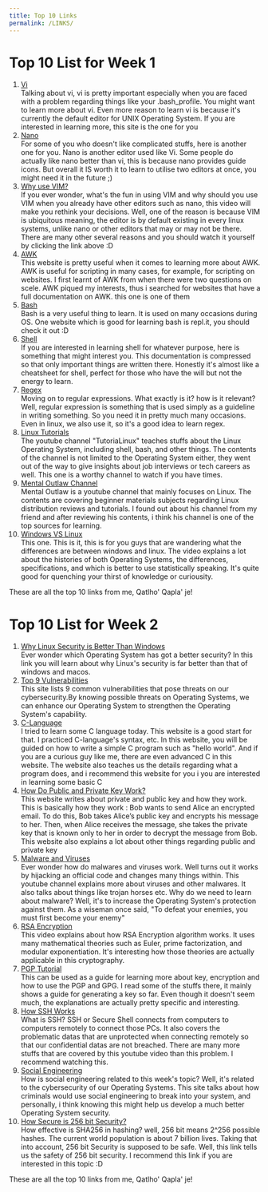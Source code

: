 ```yaml
---
title: Top 10 Links
permalink: /LINKS/
---
```


# Top 10 List for Week 1

1. [Vi](https://www.cs.colostate.edu/helpdocs/vi.html) <br>
Talking about vi, vi is pretty important especially when you are faced with a problem regarding things like your .bash_profile. You might want to learn more about vi. Even more reason to learn vi is because it's currently the default editor for UNIX Operating System. If you are interested in learning more, this site is the one for you
2. [Nano](https://www.nano-editor.org/dist/latest/nano.html) <br>
For some of you who doesn't like complicated stuffs, here is another one for you. Nano is another editor used like Vi. Some people do actually like nano better than vi, this is because nano provides guide icons. But overall it IS worth it to learn to utilise two editors at once, you might need it in the future ;)
3. [Why use VIM?](https://www.youtube.com/watch?v=CM7UP-un1vc&ab_channel=LinuxTrainingAcademy) <br>
If you ever wonder, what's the fun in using VIM and why should you use VIM when you already have other editors such as nano, this video will make you rethink your decisions. Well, one of the reason is because VIM is ubiquitous meaning, the editor is by default existing in every linux systems, unlike nano or other editors that may or may not be there. There are many other several reasons and you should watch it yourself by clicking the link above :D 
4. [AWK](https://www.grymoire.com/Unix/Awk.html) <br>
This website is pretty useful when it comes to learning more about AWK. AWK is useful for scripting in many cases, for example, for scripting on websites. I first learnt of AWK from when there were two questions on scele. AWK piqued my interests, thus i searched for websites that have a full documentation on AWK. this one is one of them
5. [Bash](https://repl.it/languages/bash) <br>
Bash is a very useful thing to learn. It is used on many occasions during OS. One website which is good for learning bash is repl.it, you should check it out :D
6. [Shell](https://docs.cs.cf.ac.uk/notes/linux-shell-commands/) <br>
If you are interested in learning shell for whatever purpose, here is something that might interest you. This documentation is compressed so that only important things are written there. Honestly it's almost like a cheatsheet for shell, perfect for those who have the will but not the energy to learn.
7. [Regex](https://www.guru99.com/linux-regular-expressions.html) <br>
Moving on to regular expressions. What exactly is it? how is it relevant? Well, regular expression is something that is used simply as a guideline in writing something. So you need it in pretty much many occasions. Even in linux, we also use it, so it's a good idea to learn regex.
8. [Linux Tutorials](https://www.youtube.com/channel/UCvA_wgsX6eFAOXI8Rbg_WiQ) <br>
The youtube channel "TutoriaLinux" teaches stuffs about the Linux Operating System, including shell, bash, and other things. The contents of the channel is not limited to the Operating System either, they went out of the way to give insights about job interviews or tech careers as well. This one is a worthy channel to watch if you have times.
9. [Mental Outlaw Channel](https://www.youtube.com/user/MentalOutlawStudios) <br>
Mental Outlaw is a youtube channel that mainly focuses on Linux. The contents are covering beginner materials subjects regarding Linux distribution reviews and tutorials. I found out about his channel from my friend and after reviewing his contents, i think his channel is one of the top sources for learning.
10. [Windows VS Linux](https://www.youtube.com/watch?v=JZNFLhCkHrY&ab_channel=edureka%21) <br>
This one. This is it, this is for you guys that are wandering what the differences are between windows and linux. The video explains a lot about the histories of both Operating Systems, the differences, specifications, and which is better to use statistically speaking. It's quite good for quenching your thirst of knowledge or curiousity.

These are all the top 10 links from me, Qatlho' Qapla' je!

# Top 10 List for Week 2

1. [Why Linux Security is Better Than Windows](https://www.computerworld.com/article/3252823/why-linux-is-better-than-windows-or-macos-for-security.html) <br>
Ever wonder which Operating System has got a better security? In this link you will learn about why Linux's security is far better than that of windows and macos.
2. [Top 9 Vulnerabilities](https://www.compuquip.com/blog/cybersecurity-threats-vulnerabilities) <br>
This site lists 9 common vulnerabilities that pose threats on our cybersecurity.By knowing possible threats on Operating Systems, we can enhance our Operating System to strengthen the Operating System's capability. 
3. [C-Language](https://www.learn-c.org/) <br>
I tried to learn some C language today. This website is a good start for that. I practiced C-language's syntax, etc. In this website, you will be guided on how to write a simple C program such as "hello world". And if you are a curious guy like me, there are even advanced C in this website. The website also teaches us the details regarding what a program does, and i recommend this website for you i you are interested in learning some basic C
4. [How Do Public and Private Key Work?](https://www.preveil.com/blog/public-and-private-key/) <br>
This website writes about private and public key and how they work. This is basically how they work : 
Bob wants to send Alice an encrypted email. To do this, Bob takes Alice’s public key and encrypts his message to her. Then, when Alice receives the message, she takes the private key that is known only to her in order to decrypt the message from Bob.
This website also explains a lot about other things regarding public and private key
5. [Malware and Viruses](https://www.youtube.com/watch?v=2PvxRmVg7uE&ab_channel=Gadgets360) <br>
Ever wonder how do malwares and viruses work. Well turns out it works by hijacking an official code and changes many things within. This youtube channel explains more about viruses and other malwares. It also talks about things like trojan horses etc. Why do we need to learn about malware? Well, it's to increase the Operating System's protection against them. As a wiseman once said, "To defeat your enemies, you must first become your enemy"
6. [RSA Encryption](https://www.youtube.com/watch?v=wXB-V_Keiu8&ab_channel=ArtoftheProblem) <br>
This video explains about how RSA Encryption algorithm works. It uses many mathematical theories such as Euler, prime factorization, and modular exponentiation. It's interesting how those theories are actually applicable in this cryptography.
7. [PGP Tutorial](http://aperiodic.net/phil/pgp/tutorial.html) <br>
This can be used as a guide for learning more about key, encryption and how to use the PGP and GPG. I read some of the stuffs there, it mainly shows a guide for generating a key so far. Even though it doesn't seem much, the explanations are actually pretty specific and interesting.
8. [How SSH Works](https://www.youtube.com/watch?v=ORcvSkgdA58&ab_channel=Computerphile) <br>
What is SSH? SSH or Secure Shell connects from computers to computers remotely to connect those PCs. It also covers the problematic datas that are unprotected when connecting remotely so that our confidential datas are not breached. There are many more stuffs that are covered by this youtube video than this problem. I recommend watching this.
9. [Social Engineering](https://www.pandasecurity.com/en/mediacenter/security/social-engineering/#:~:text=Social%20engineering%20is%20a%20technique,whose%20data%20has%20been%20revealed.) <br>
How is social engineering related to this week's topic? Well, it's related to the cybersecurity of our Operating Systems. This site talks about how criminals would use social engineering to break into your system, and personally, i think knowing this might help us develop a much better Operating System security. 
10. [How Secure is 256 bit Security?](https://www.youtube.com/watch?v=S9JGmA5_unY&ab_channel=3Blue1Brown) <br>
How effective is SHA256 in hashing? well, 256 bit means 2^256 possible hashes. The current world population is about 7 billion lives. Taking that into account, 256 bit Security is supposed to be safe. Well, this link tells us the safety of 256 bit security. I recommend this link if you are interested in this topic :D

These are all the top 10 links from me, Qatlho' Qapla' je!
